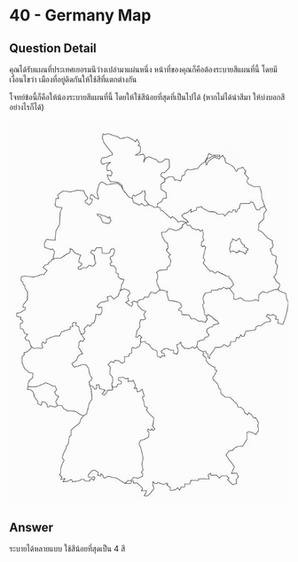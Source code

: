 # 40 - Germany Map
## Question Detail
คุณได้รับแผนที่ประเทศเยอรมนีว่างเปล่ามาแผ่นหนึ่ง หน้าที่ของคุณก็คือต้องระบายสีแผนที่นี้ โดยมีเงื่อนไขว่า เมืองที่อยู่ติดกันให้ใช้สีที่แตกต่างกัน

โจทย์ข้อนี้ก็คือให้น้องระบายสีแผนที่นี้ โดยให้ใช้สีน้อยที่สุดที่เป็นไปได้ (หากไม่ได้นำสีมา ให้บ่งบอกสีอย่างไรก็ได้)

![](assets/germany_map.jpg)

## Answer
ระบายได้หลายแบบ ใช้สีน้อยที่สุดเป็น 4 สี
